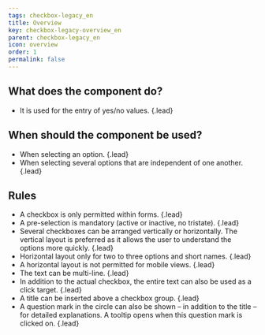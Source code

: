```yaml
---
tags: checkbox-legacy_en
title: Overview
key: checkbox-legacy-overview_en
parent: checkbox-legacy_en
icon: overview
order: 1
permalink: false  
---
```


## What does the component do?
* It is used for the entry of yes/no values. {.lead}

## When should the component be used?
* When selecting an option. {.lead}
* When selecting several options that are independent of one another. {.lead}

## Rules
* A checkbox is only permitted within forms. {.lead}
* A pre-selection is mandatory (active or inactive, no tristate). {.lead}
* Several checkboxes can be arranged vertically or horizontally. The vertical layout is preferred as it allows the user to understand the options more quickly. {.lead}
* Horizontal layout only for two to three options and short names. {.lead}
* A horizontal layout is not permitted for mobile views. {.lead}
* The text can be multi-line. {.lead}
* In addition to the actual checkbox, the entire text can also be used as a click target. {.lead}
* A title can be inserted above a checkbox group. {.lead}
* A question mark in the circle can also be shown – in addition to the title – for detailed explanations. A <sbb-link variant="inline" href="/en/design-system/legacy/components/tooltip">tooltip</sbb-link> opens when this question mark is clicked on. {.lead}